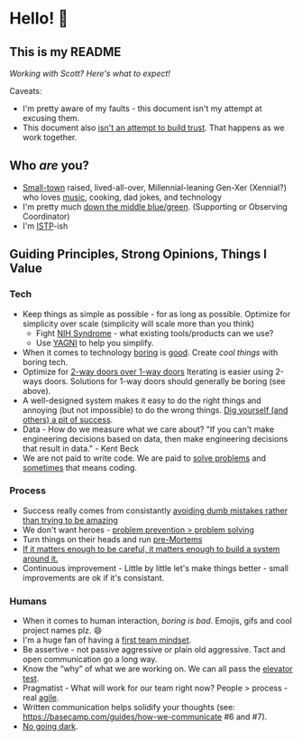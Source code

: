 # Hello! 👋

## This is my README
*Working with Scott? Here's what to expect!*

Caveats:
* I'm pretty aware of my faults - this document isn't my attempt at excusing them.
* This document also [isn't an attempt to build trust](https://medium.com/@skamille/i-hate-manager-readmes-20a0dd9a70d0). That happens as we work together.

## Who _are_ you?
* [Small-town](https://cityofpage.org/) raised, lived-all-over, Millennial-leaning Gen-Xer (Xennial?) who loves [music](https://x.com/search?lang=en&q=(%23mixtape)%20(from%3AtapH20guru)&src=typed_query), cooking, dad jokes, and technology
* I'm pretty much [down the middle blue/green](https://www.wearebowline.com/blog/8-personality-types-a-deeper-dive-into-insights-discovery/). (Supporting or Observing Coordinator)
* I'm [ISTP](https://www.truity.com/personality-type/ISTP)-ish

## Guiding Principles, Strong Opinions, Things I Value
### Tech
* Keep things as simple as possible - for as long as possible. Optimize for simplicity over scale (simplicity will scale more than you think)
  * Fight [NIH Syndrome](https://en.wikipedia.org/wiki/Not_invented_here) - what existing tools/products can we use?
  * Use [YAGNI](https://martinfowler.com/bliki/Yagni.html) to help you simplify.
* When it comes to technology [boring](https://mcfunley.com/choose-boring-technology) is [good](http://boringtechnology.club/). Create *cool things* with boring tech.
* Optimize for [2-way doors over 1-way doors](https://medium.com/@nitindharny/one-way-two-way-door-decisions-a0e29029e200) Iterating is easier using 2-ways doors. Solutions for 1-way doors should generally be boring (see above).
* A well-designed system makes it easy to do the right things and annoying (but not impossible) to do the wrong things. [Dig yourself (and others) a pit of success](https://blog.codinghorror.com/falling-into-the-pit-of-success/).
* Data - How do we measure what we care about? "If you can't make engineering decisions based on data, then make engineering decisions that result in data." - Kent Beck
* We are not paid to write code. We are paid to [solve problems](https://levelup.gitconnected.com/the-problem-you-solve-is-more-important-than-the-code-you-write-d0e5493132c6) and [sometimes](https://blog.codinghorror.com/the-best-code-is-no-code-at-all/) that means coding.
### Process
* Success really comes from consistantly [avoiding dumb mistakes rather than trying to be amazing](https://fs.blog/avoiding-stupidity/)
* We don't want heroes - [problem prevention > problem solving](https://twitter.com/shreyas/status/1218724150312751104)
* Turn things on their heads and run [pre-Mortems](https://hbr.org/2007/09/performing-a-project-premortem)
* [If it matters enough to be careful, it matters enough to build a system around it.](https://seths.blog/2018/11/quality-and-effort/)
* Continuous improvement - Little by little let's make things better - small improvements are ok if it's consistant.
### Humans
* When it comes to human interaction, *boring is bad*. Emojis, gifs and cool project names plz. 😄
* I'm a huge fan of having a [first team mindset](https://www.attack-gecko.net/2018/06/25/building-a-first-team-mindset/).
* Be assertive - not passive aggressive or plain old aggressive. Tact and open communication go a long way.
* Know the “why” of what we are working on. We can all pass the [elevator test](https://blog.codinghorror.com/can-your-team-pass-the-elevator-test/).
* Pragmatist - What will work for our team right now? People > process - real [agile](https://agilemanifesto.org/).
* Written communication helps solidify your thoughts (see: https://basecamp.com/guides/how-we-communicate #6 and #7).
* [No going dark](https://blog.codinghorror.com/dont-go-dark/).
